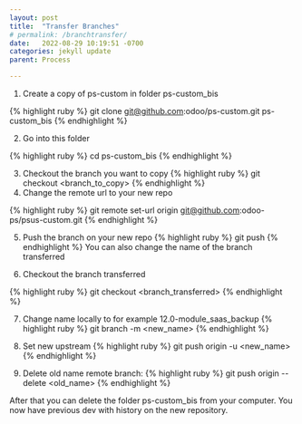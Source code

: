 ```yaml
---
layout: post
title:  "Transfer Branches"
# permalink: /branchtransfer/
date:   2022-08-29 10:19:51 -0700
categories: jekyll update
parent: Process

---
```


1. Create a copy of ps-custom in folder ps-custom_bis

{% highlight ruby %}
git clone git@github.com:odoo/ps-custom.git ps-custom_bis
{% endhighlight %}

2. Go into this folder

{% highlight ruby %}
cd ps-custom_bis
{% endhighlight %}

3. Checkout the branch you want to copy
{% highlight ruby %}
git checkout <branch_to_copy>
{% endhighlight %}
4. Change the remote url to your new repo

{% highlight ruby %}
git remote set-url origin git@github.com:odoo-ps/psus-custom.git
{% endhighlight %}

5. Push the branch on your new repo
{% highlight ruby %}
git push
{% endhighlight %}
You can also change the name of the branch transferred

6. Checkout the branch transferred

{% highlight ruby %}
git checkout <branch_transferred>
{% endhighlight %}

7. Change name locally to for example 12.0-module_saas_backup
{% highlight ruby %}
git branch -m <new_name>
{% endhighlight %}

8. Set new upstream
{% highlight ruby %}
git push origin -u <new_name>
{% endhighlight %}

9. Delete old name remote branch:
{% highlight ruby %}
git push origin --delete <old_name>
{% endhighlight %}

After that you can delete the folder ps-custom_bis from your computer. You now have previous dev with history on the new repository.